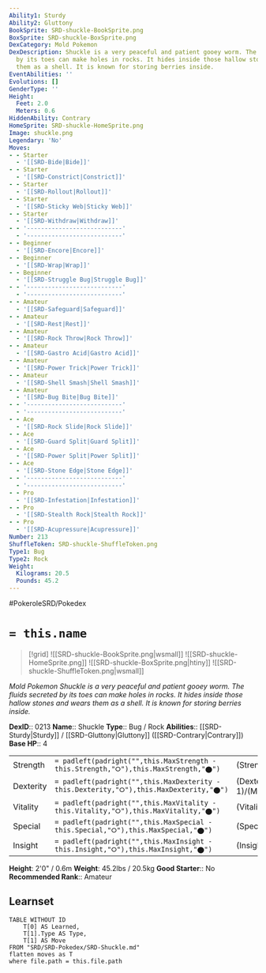 ```yaml
---
Ability1: Sturdy
Ability2: Gluttony
BookSprite: SRD-shuckle-BookSprite.png
BoxSprite: SRD-shuckle-BoxSprite.png
DexCategory: Mold Pokemon
DexDescription: Shuckle is a very peaceful and patient gooey worm. The fluids secreted
  by its toes can make holes in rocks. It hides inside those hallow stones and wears
  them as a shell. It is known for storing berries inside.
EventAbilities: ''
Evolutions: []
GenderType: ''
Height:
  Feet: 2.0
  Meters: 0.6
HiddenAbility: Contrary
HomeSprite: SRD-shuckle-HomeSprite.png
Image: shuckle.png
Legendary: 'No'
Moves:
- - Starter
  - '[[SRD-Bide|Bide]]'
- - Starter
  - '[[SRD-Constrict|Constrict]]'
- - Starter
  - '[[SRD-Rollout|Rollout]]'
- - Starter
  - '[[SRD-Sticky Web|Sticky Web]]'
- - Starter
  - '[[SRD-Withdraw|Withdraw]]'
- - '---------------------------'
  - '---------------------------'
- - Beginner
  - '[[SRD-Encore|Encore]]'
- - Beginner
  - '[[SRD-Wrap|Wrap]]'
- - Beginner
  - '[[SRD-Struggle Bug|Struggle Bug]]'
- - '---------------------------'
  - '---------------------------'
- - Amateur
  - '[[SRD-Safeguard|Safeguard]]'
- - Amateur
  - '[[SRD-Rest|Rest]]'
- - Amateur
  - '[[SRD-Rock Throw|Rock Throw]]'
- - Amateur
  - '[[SRD-Gastro Acid|Gastro Acid]]'
- - Amateur
  - '[[SRD-Power Trick|Power Trick]]'
- - Amateur
  - '[[SRD-Shell Smash|Shell Smash]]'
- - Amateur
  - '[[SRD-Bug Bite|Bug Bite]]'
- - '---------------------------'
  - '---------------------------'
- - Ace
  - '[[SRD-Rock Slide|Rock Slide]]'
- - Ace
  - '[[SRD-Guard Split|Guard Split]]'
- - Ace
  - '[[SRD-Power Split|Power Split]]'
- - Ace
  - '[[SRD-Stone Edge|Stone Edge]]'
- - '---------------------------'
  - '---------------------------'
- - Pro
  - '[[SRD-Infestation|Infestation]]'
- - Pro
  - '[[SRD-Stealth Rock|Stealth Rock]]'
- - Pro
  - '[[SRD-Acupressure|Acupressure]]'
Number: 213
ShuffleToken: SRD-shuckle-ShuffleToken.png
Type1: Bug
Type2: Rock
Weight:
  Kilograms: 20.5
  Pounds: 45.2
---
```


#PokeroleSRD/Pokedex

# `= this.name`

> [!grid]
> ![[SRD-shuckle-BookSprite.png|wsmall]]
> ![[SRD-shuckle-HomeSprite.png]]
> ![[SRD-shuckle-BoxSprite.png|htiny]]
> ![[SRD-shuckle-ShuffleToken.png|wsmall]]


*Mold Pokemon*
*Shuckle is a very peaceful and patient gooey worm. The fluids secreted by its toes can make holes in rocks. It hides inside those hallow stones and wears them as a shell. It is known for storing berries inside.*

**DexID**:: 0213
**Name**:: Shuckle
**Type**:: Bug / Rock
**Abilities**:: [[SRD-Sturdy|Sturdy]] / [[SRD-Gluttony|Gluttony]] ([[SRD-Contrary|Contrary]])
**Base HP**:: 4

|           |                                                                                        |                                          |
| --------- | -------------------------------------------------------------------------------------- | ---------------------------------------- |
| Strength  | `= padleft(padright("",this.MaxStrength - this.Strength,"⭘"),this.MaxStrength,"⬤")`    | (Strength::1)/(MaxStrength::2)   |
| Dexterity | `= padleft(padright("",this.MaxDexterity - this.Dexterity,"⭘"),this.MaxDexterity,"⬤")` | (Dexterity:: 1)/(MaxDexterity::2) |
| Vitality  | `= padleft(padright("",this.MaxVitality - this.Vitality,"⭘"),this.MaxVitality,"⬤")`    | (Vitality::5)/(MaxVitality::10)   |
| Special   | `= padleft(padright("",this.MaxSpecial - this.Special,"⭘"),this.MaxSpecial,"⬤")`       | (Special::1)/(MaxSpecial::2)     |
| Insight   | `= padleft(padright("",this.MaxInsight - this.Insight,"⭘"),this.MaxInsight,"⬤")`       | (Insight::5)/(MaxInsight::10)     |

**Height**: 2'0" / 0.6m
**Weight**: 45.2lbs / 20.5kg
**Good Starter**:: No
**Recommended Rank**:: Amateur

## Learnset

```dataview
TABLE WITHOUT ID
    T[0] AS Learned,
    T[1].Type AS Type,
    T[1] AS Move
FROM "SRD/SRD-Pokedex/SRD-Shuckle.md"
flatten moves as T
where file.path = this.file.path
```
